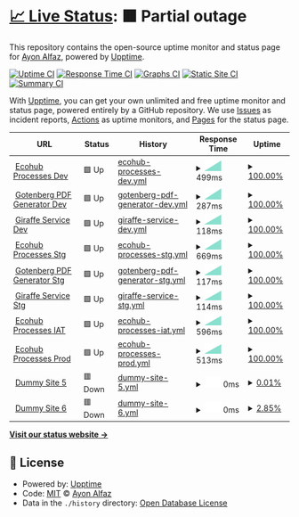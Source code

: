 # [📈 Live Status](https://clone47.github.io/ecohub-processes-uptime): <!--live status--> **🟧 Partial outage**

This repository contains the open-source uptime monitor and status page for [Ayon Alfaz](https://clone47.github.io/ecohub-processes-uptime), powered by [Upptime](https://github.com/upptime/upptime).

[![Uptime CI](https://github.com/clone47/ecohub-processes-uptime/workflows/Uptime%20CI/badge.svg)](https://github.com/clone47/ecohub-processes-uptime/actions?query=workflow%3A%22Uptime+CI%22)
[![Response Time CI](https://github.com/clone47/ecohub-processes-uptime/workflows/Response%20Time%20CI/badge.svg)](https://github.com/clone47/ecohub-processes-uptime/actions?query=workflow%3A%22Response+Time+CI%22)
[![Graphs CI](https://github.com/clone47/ecohub-processes-uptime/workflows/Graphs%20CI/badge.svg)](https://github.com/clone47/ecohub-processes-uptime/actions?query=workflow%3A%22Graphs+CI%22)
[![Static Site CI](https://github.com/clone47/ecohub-processes-uptime/workflows/Static%20Site%20CI/badge.svg)](https://github.com/clone47/ecohub-processes-uptime/actions?query=workflow%3A%22Static+Site+CI%22)
[![Summary CI](https://github.com/clone47/ecohub-processes-uptime/workflows/Summary%20CI/badge.svg)](https://github.com/clone47/ecohub-processes-uptime/actions?query=workflow%3A%22Summary+CI%22)

With [Upptime](https://upptime.js.org), you can get your own unlimited and free uptime monitor and status page, powered entirely by a GitHub repository. We use [Issues](https://github.com/clone47/ecohub-processes-uptime/issues) as incident reports, [Actions](https://github.com/clone47/ecohub-processes-uptime/actions) as uptime monitors, and [Pages](https://clone47.github.io/ecohub-processes-uptime) for the status page.

<!--start: status pages-->
<!-- This summary is generated by Upptime (https://github.com/upptime/upptime) -->
<!-- Do not edit this manually, your changes will be overwritten -->
<!-- prettier-ignore -->
| URL | Status | History | Response Time | Uptime |
| --- | ------ | ------- | ------------- | ------ |
| <img alt="" src="https://az-cdn.selise.biz/selisecdn/cdn/giraffe/EcoHub_Logo.svg" height="13"> [Ecohub Processes Dev](https://giraffe.seliselocal.com) | 🟩 Up | [ecohub-processes-dev.yml](https://github.com/clone47/ecohub-processes-uptime/commits/HEAD/history/ecohub-processes-dev.yml) | <details><summary><img alt="Response time graph" src="./graphs/ecohub-processes-dev/response-time-week.png" height="20"> 499ms</summary><br><a href="https://clone47.github.io/ecohub-processes-uptime/history/ecohub-processes-dev"><img alt="Response time 499" src="https://img.shields.io/endpoint?url=https%3A%2F%2Fraw.githubusercontent.com%2Fclone47%2Fecohub-processes-uptime%2FHEAD%2Fapi%2Fecohub-processes-dev%2Fresponse-time.json"></a><br><a href="https://clone47.github.io/ecohub-processes-uptime/history/ecohub-processes-dev"><img alt="24-hour response time 499" src="https://img.shields.io/endpoint?url=https%3A%2F%2Fraw.githubusercontent.com%2Fclone47%2Fecohub-processes-uptime%2FHEAD%2Fapi%2Fecohub-processes-dev%2Fresponse-time-day.json"></a><br><a href="https://clone47.github.io/ecohub-processes-uptime/history/ecohub-processes-dev"><img alt="7-day response time 499" src="https://img.shields.io/endpoint?url=https%3A%2F%2Fraw.githubusercontent.com%2Fclone47%2Fecohub-processes-uptime%2FHEAD%2Fapi%2Fecohub-processes-dev%2Fresponse-time-week.json"></a><br><a href="https://clone47.github.io/ecohub-processes-uptime/history/ecohub-processes-dev"><img alt="30-day response time 499" src="https://img.shields.io/endpoint?url=https%3A%2F%2Fraw.githubusercontent.com%2Fclone47%2Fecohub-processes-uptime%2FHEAD%2Fapi%2Fecohub-processes-dev%2Fresponse-time-month.json"></a><br><a href="https://clone47.github.io/ecohub-processes-uptime/history/ecohub-processes-dev"><img alt="1-year response time 499" src="https://img.shields.io/endpoint?url=https%3A%2F%2Fraw.githubusercontent.com%2Fclone47%2Fecohub-processes-uptime%2FHEAD%2Fapi%2Fecohub-processes-dev%2Fresponse-time-year.json"></a></details> | <details><summary><a href="https://clone47.github.io/ecohub-processes-uptime/history/ecohub-processes-dev">100.00%</a></summary><a href="https://clone47.github.io/ecohub-processes-uptime/history/ecohub-processes-dev"><img alt="All-time uptime 100.00%" src="https://img.shields.io/endpoint?url=https%3A%2F%2Fraw.githubusercontent.com%2Fclone47%2Fecohub-processes-uptime%2FHEAD%2Fapi%2Fecohub-processes-dev%2Fuptime.json"></a><br><a href="https://clone47.github.io/ecohub-processes-uptime/history/ecohub-processes-dev"><img alt="24-hour uptime 100.00%" src="https://img.shields.io/endpoint?url=https%3A%2F%2Fraw.githubusercontent.com%2Fclone47%2Fecohub-processes-uptime%2FHEAD%2Fapi%2Fecohub-processes-dev%2Fuptime-day.json"></a><br><a href="https://clone47.github.io/ecohub-processes-uptime/history/ecohub-processes-dev"><img alt="7-day uptime 100.00%" src="https://img.shields.io/endpoint?url=https%3A%2F%2Fraw.githubusercontent.com%2Fclone47%2Fecohub-processes-uptime%2FHEAD%2Fapi%2Fecohub-processes-dev%2Fuptime-week.json"></a><br><a href="https://clone47.github.io/ecohub-processes-uptime/history/ecohub-processes-dev"><img alt="30-day uptime 100.00%" src="https://img.shields.io/endpoint?url=https%3A%2F%2Fraw.githubusercontent.com%2Fclone47%2Fecohub-processes-uptime%2FHEAD%2Fapi%2Fecohub-processes-dev%2Fuptime-month.json"></a><br><a href="https://clone47.github.io/ecohub-processes-uptime/history/ecohub-processes-dev"><img alt="1-year uptime 100.00%" src="https://img.shields.io/endpoint?url=https%3A%2F%2Fraw.githubusercontent.com%2Fclone47%2Fecohub-processes-uptime%2FHEAD%2Fapi%2Fecohub-processes-dev%2Fuptime-year.json"></a></details>
| <img alt="" src="https://gotenberg.dev/img/logo.png" height="13"> [Gotenberg PDF Generator Dev](http://gutenberg.seliselocal.com/health) | 🟩 Up | [gotenberg-pdf-generator-dev.yml](https://github.com/clone47/ecohub-processes-uptime/commits/HEAD/history/gotenberg-pdf-generator-dev.yml) | <details><summary><img alt="Response time graph" src="./graphs/gotenberg-pdf-generator-dev/response-time-week.png" height="20"> 287ms</summary><br><a href="https://clone47.github.io/ecohub-processes-uptime/history/gotenberg-pdf-generator-dev"><img alt="Response time 287" src="https://img.shields.io/endpoint?url=https%3A%2F%2Fraw.githubusercontent.com%2Fclone47%2Fecohub-processes-uptime%2FHEAD%2Fapi%2Fgotenberg-pdf-generator-dev%2Fresponse-time.json"></a><br><a href="https://clone47.github.io/ecohub-processes-uptime/history/gotenberg-pdf-generator-dev"><img alt="24-hour response time 287" src="https://img.shields.io/endpoint?url=https%3A%2F%2Fraw.githubusercontent.com%2Fclone47%2Fecohub-processes-uptime%2FHEAD%2Fapi%2Fgotenberg-pdf-generator-dev%2Fresponse-time-day.json"></a><br><a href="https://clone47.github.io/ecohub-processes-uptime/history/gotenberg-pdf-generator-dev"><img alt="7-day response time 287" src="https://img.shields.io/endpoint?url=https%3A%2F%2Fraw.githubusercontent.com%2Fclone47%2Fecohub-processes-uptime%2FHEAD%2Fapi%2Fgotenberg-pdf-generator-dev%2Fresponse-time-week.json"></a><br><a href="https://clone47.github.io/ecohub-processes-uptime/history/gotenberg-pdf-generator-dev"><img alt="30-day response time 287" src="https://img.shields.io/endpoint?url=https%3A%2F%2Fraw.githubusercontent.com%2Fclone47%2Fecohub-processes-uptime%2FHEAD%2Fapi%2Fgotenberg-pdf-generator-dev%2Fresponse-time-month.json"></a><br><a href="https://clone47.github.io/ecohub-processes-uptime/history/gotenberg-pdf-generator-dev"><img alt="1-year response time 287" src="https://img.shields.io/endpoint?url=https%3A%2F%2Fraw.githubusercontent.com%2Fclone47%2Fecohub-processes-uptime%2FHEAD%2Fapi%2Fgotenberg-pdf-generator-dev%2Fresponse-time-year.json"></a></details> | <details><summary><a href="https://clone47.github.io/ecohub-processes-uptime/history/gotenberg-pdf-generator-dev">100.00%</a></summary><a href="https://clone47.github.io/ecohub-processes-uptime/history/gotenberg-pdf-generator-dev"><img alt="All-time uptime 100.00%" src="https://img.shields.io/endpoint?url=https%3A%2F%2Fraw.githubusercontent.com%2Fclone47%2Fecohub-processes-uptime%2FHEAD%2Fapi%2Fgotenberg-pdf-generator-dev%2Fuptime.json"></a><br><a href="https://clone47.github.io/ecohub-processes-uptime/history/gotenberg-pdf-generator-dev"><img alt="24-hour uptime 100.00%" src="https://img.shields.io/endpoint?url=https%3A%2F%2Fraw.githubusercontent.com%2Fclone47%2Fecohub-processes-uptime%2FHEAD%2Fapi%2Fgotenberg-pdf-generator-dev%2Fuptime-day.json"></a><br><a href="https://clone47.github.io/ecohub-processes-uptime/history/gotenberg-pdf-generator-dev"><img alt="7-day uptime 100.00%" src="https://img.shields.io/endpoint?url=https%3A%2F%2Fraw.githubusercontent.com%2Fclone47%2Fecohub-processes-uptime%2FHEAD%2Fapi%2Fgotenberg-pdf-generator-dev%2Fuptime-week.json"></a><br><a href="https://clone47.github.io/ecohub-processes-uptime/history/gotenberg-pdf-generator-dev"><img alt="30-day uptime 100.00%" src="https://img.shields.io/endpoint?url=https%3A%2F%2Fraw.githubusercontent.com%2Fclone47%2Fecohub-processes-uptime%2FHEAD%2Fapi%2Fgotenberg-pdf-generator-dev%2Fuptime-month.json"></a><br><a href="https://clone47.github.io/ecohub-processes-uptime/history/gotenberg-pdf-generator-dev"><img alt="1-year uptime 100.00%" src="https://img.shields.io/endpoint?url=https%3A%2F%2Fraw.githubusercontent.com%2Fclone47%2Fecohub-processes-uptime%2FHEAD%2Fapi%2Fgotenberg-pdf-generator-dev%2Fuptime-year.json"></a></details>
| <img alt="" src="https://images.selise.club/app_icon_xs_selise_8627edb2-513d-44e9-be8c-3de3461c3c05.png" height="13"> [Giraffe Service Dev](https://giraffe.seliselocal.com/api/business-giraffe/GiraffeService/management/ping) | 🟩 Up | [giraffe-service-dev.yml](https://github.com/clone47/ecohub-processes-uptime/commits/HEAD/history/giraffe-service-dev.yml) | <details><summary><img alt="Response time graph" src="./graphs/giraffe-service-dev/response-time-week.png" height="20"> 118ms</summary><br><a href="https://clone47.github.io/ecohub-processes-uptime/history/giraffe-service-dev"><img alt="Response time 118" src="https://img.shields.io/endpoint?url=https%3A%2F%2Fraw.githubusercontent.com%2Fclone47%2Fecohub-processes-uptime%2FHEAD%2Fapi%2Fgiraffe-service-dev%2Fresponse-time.json"></a><br><a href="https://clone47.github.io/ecohub-processes-uptime/history/giraffe-service-dev"><img alt="24-hour response time 118" src="https://img.shields.io/endpoint?url=https%3A%2F%2Fraw.githubusercontent.com%2Fclone47%2Fecohub-processes-uptime%2FHEAD%2Fapi%2Fgiraffe-service-dev%2Fresponse-time-day.json"></a><br><a href="https://clone47.github.io/ecohub-processes-uptime/history/giraffe-service-dev"><img alt="7-day response time 118" src="https://img.shields.io/endpoint?url=https%3A%2F%2Fraw.githubusercontent.com%2Fclone47%2Fecohub-processes-uptime%2FHEAD%2Fapi%2Fgiraffe-service-dev%2Fresponse-time-week.json"></a><br><a href="https://clone47.github.io/ecohub-processes-uptime/history/giraffe-service-dev"><img alt="30-day response time 118" src="https://img.shields.io/endpoint?url=https%3A%2F%2Fraw.githubusercontent.com%2Fclone47%2Fecohub-processes-uptime%2FHEAD%2Fapi%2Fgiraffe-service-dev%2Fresponse-time-month.json"></a><br><a href="https://clone47.github.io/ecohub-processes-uptime/history/giraffe-service-dev"><img alt="1-year response time 118" src="https://img.shields.io/endpoint?url=https%3A%2F%2Fraw.githubusercontent.com%2Fclone47%2Fecohub-processes-uptime%2FHEAD%2Fapi%2Fgiraffe-service-dev%2Fresponse-time-year.json"></a></details> | <details><summary><a href="https://clone47.github.io/ecohub-processes-uptime/history/giraffe-service-dev">100.00%</a></summary><a href="https://clone47.github.io/ecohub-processes-uptime/history/giraffe-service-dev"><img alt="All-time uptime 100.00%" src="https://img.shields.io/endpoint?url=https%3A%2F%2Fraw.githubusercontent.com%2Fclone47%2Fecohub-processes-uptime%2FHEAD%2Fapi%2Fgiraffe-service-dev%2Fuptime.json"></a><br><a href="https://clone47.github.io/ecohub-processes-uptime/history/giraffe-service-dev"><img alt="24-hour uptime 100.00%" src="https://img.shields.io/endpoint?url=https%3A%2F%2Fraw.githubusercontent.com%2Fclone47%2Fecohub-processes-uptime%2FHEAD%2Fapi%2Fgiraffe-service-dev%2Fuptime-day.json"></a><br><a href="https://clone47.github.io/ecohub-processes-uptime/history/giraffe-service-dev"><img alt="7-day uptime 100.00%" src="https://img.shields.io/endpoint?url=https%3A%2F%2Fraw.githubusercontent.com%2Fclone47%2Fecohub-processes-uptime%2FHEAD%2Fapi%2Fgiraffe-service-dev%2Fuptime-week.json"></a><br><a href="https://clone47.github.io/ecohub-processes-uptime/history/giraffe-service-dev"><img alt="30-day uptime 100.00%" src="https://img.shields.io/endpoint?url=https%3A%2F%2Fraw.githubusercontent.com%2Fclone47%2Fecohub-processes-uptime%2FHEAD%2Fapi%2Fgiraffe-service-dev%2Fuptime-month.json"></a><br><a href="https://clone47.github.io/ecohub-processes-uptime/history/giraffe-service-dev"><img alt="1-year uptime 100.00%" src="https://img.shields.io/endpoint?url=https%3A%2F%2Fraw.githubusercontent.com%2Fclone47%2Fecohub-processes-uptime%2FHEAD%2Fapi%2Fgiraffe-service-dev%2Fuptime-year.json"></a></details>
| <img alt="" src="https://az-cdn.selise.biz/selisecdn/cdn/giraffe/EcoHub_Logo.svg" height="13"> [Ecohub Processes Stg](https://stage-giraffe.selise.biz) | 🟩 Up | [ecohub-processes-stg.yml](https://github.com/clone47/ecohub-processes-uptime/commits/HEAD/history/ecohub-processes-stg.yml) | <details><summary><img alt="Response time graph" src="./graphs/ecohub-processes-stg/response-time-week.png" height="20"> 669ms</summary><br><a href="https://clone47.github.io/ecohub-processes-uptime/history/ecohub-processes-stg"><img alt="Response time 669" src="https://img.shields.io/endpoint?url=https%3A%2F%2Fraw.githubusercontent.com%2Fclone47%2Fecohub-processes-uptime%2FHEAD%2Fapi%2Fecohub-processes-stg%2Fresponse-time.json"></a><br><a href="https://clone47.github.io/ecohub-processes-uptime/history/ecohub-processes-stg"><img alt="24-hour response time 669" src="https://img.shields.io/endpoint?url=https%3A%2F%2Fraw.githubusercontent.com%2Fclone47%2Fecohub-processes-uptime%2FHEAD%2Fapi%2Fecohub-processes-stg%2Fresponse-time-day.json"></a><br><a href="https://clone47.github.io/ecohub-processes-uptime/history/ecohub-processes-stg"><img alt="7-day response time 669" src="https://img.shields.io/endpoint?url=https%3A%2F%2Fraw.githubusercontent.com%2Fclone47%2Fecohub-processes-uptime%2FHEAD%2Fapi%2Fecohub-processes-stg%2Fresponse-time-week.json"></a><br><a href="https://clone47.github.io/ecohub-processes-uptime/history/ecohub-processes-stg"><img alt="30-day response time 669" src="https://img.shields.io/endpoint?url=https%3A%2F%2Fraw.githubusercontent.com%2Fclone47%2Fecohub-processes-uptime%2FHEAD%2Fapi%2Fecohub-processes-stg%2Fresponse-time-month.json"></a><br><a href="https://clone47.github.io/ecohub-processes-uptime/history/ecohub-processes-stg"><img alt="1-year response time 669" src="https://img.shields.io/endpoint?url=https%3A%2F%2Fraw.githubusercontent.com%2Fclone47%2Fecohub-processes-uptime%2FHEAD%2Fapi%2Fecohub-processes-stg%2Fresponse-time-year.json"></a></details> | <details><summary><a href="https://clone47.github.io/ecohub-processes-uptime/history/ecohub-processes-stg">100.00%</a></summary><a href="https://clone47.github.io/ecohub-processes-uptime/history/ecohub-processes-stg"><img alt="All-time uptime 100.00%" src="https://img.shields.io/endpoint?url=https%3A%2F%2Fraw.githubusercontent.com%2Fclone47%2Fecohub-processes-uptime%2FHEAD%2Fapi%2Fecohub-processes-stg%2Fuptime.json"></a><br><a href="https://clone47.github.io/ecohub-processes-uptime/history/ecohub-processes-stg"><img alt="24-hour uptime 100.00%" src="https://img.shields.io/endpoint?url=https%3A%2F%2Fraw.githubusercontent.com%2Fclone47%2Fecohub-processes-uptime%2FHEAD%2Fapi%2Fecohub-processes-stg%2Fuptime-day.json"></a><br><a href="https://clone47.github.io/ecohub-processes-uptime/history/ecohub-processes-stg"><img alt="7-day uptime 100.00%" src="https://img.shields.io/endpoint?url=https%3A%2F%2Fraw.githubusercontent.com%2Fclone47%2Fecohub-processes-uptime%2FHEAD%2Fapi%2Fecohub-processes-stg%2Fuptime-week.json"></a><br><a href="https://clone47.github.io/ecohub-processes-uptime/history/ecohub-processes-stg"><img alt="30-day uptime 100.00%" src="https://img.shields.io/endpoint?url=https%3A%2F%2Fraw.githubusercontent.com%2Fclone47%2Fecohub-processes-uptime%2FHEAD%2Fapi%2Fecohub-processes-stg%2Fuptime-month.json"></a><br><a href="https://clone47.github.io/ecohub-processes-uptime/history/ecohub-processes-stg"><img alt="1-year uptime 100.00%" src="https://img.shields.io/endpoint?url=https%3A%2F%2Fraw.githubusercontent.com%2Fclone47%2Fecohub-processes-uptime%2FHEAD%2Fapi%2Fecohub-processes-stg%2Fuptime-year.json"></a></details>
| <img alt="" src="https://gotenberg.dev/img/logo.png" height="13"> [Gotenberg PDF Generator Stg](http://gutenberg.seliselocal.com/health) | 🟩 Up | [gotenberg-pdf-generator-stg.yml](https://github.com/clone47/ecohub-processes-uptime/commits/HEAD/history/gotenberg-pdf-generator-stg.yml) | <details><summary><img alt="Response time graph" src="./graphs/gotenberg-pdf-generator-stg/response-time-week.png" height="20"> 117ms</summary><br><a href="https://clone47.github.io/ecohub-processes-uptime/history/gotenberg-pdf-generator-stg"><img alt="Response time 117" src="https://img.shields.io/endpoint?url=https%3A%2F%2Fraw.githubusercontent.com%2Fclone47%2Fecohub-processes-uptime%2FHEAD%2Fapi%2Fgotenberg-pdf-generator-stg%2Fresponse-time.json"></a><br><a href="https://clone47.github.io/ecohub-processes-uptime/history/gotenberg-pdf-generator-stg"><img alt="24-hour response time 117" src="https://img.shields.io/endpoint?url=https%3A%2F%2Fraw.githubusercontent.com%2Fclone47%2Fecohub-processes-uptime%2FHEAD%2Fapi%2Fgotenberg-pdf-generator-stg%2Fresponse-time-day.json"></a><br><a href="https://clone47.github.io/ecohub-processes-uptime/history/gotenberg-pdf-generator-stg"><img alt="7-day response time 117" src="https://img.shields.io/endpoint?url=https%3A%2F%2Fraw.githubusercontent.com%2Fclone47%2Fecohub-processes-uptime%2FHEAD%2Fapi%2Fgotenberg-pdf-generator-stg%2Fresponse-time-week.json"></a><br><a href="https://clone47.github.io/ecohub-processes-uptime/history/gotenberg-pdf-generator-stg"><img alt="30-day response time 117" src="https://img.shields.io/endpoint?url=https%3A%2F%2Fraw.githubusercontent.com%2Fclone47%2Fecohub-processes-uptime%2FHEAD%2Fapi%2Fgotenberg-pdf-generator-stg%2Fresponse-time-month.json"></a><br><a href="https://clone47.github.io/ecohub-processes-uptime/history/gotenberg-pdf-generator-stg"><img alt="1-year response time 117" src="https://img.shields.io/endpoint?url=https%3A%2F%2Fraw.githubusercontent.com%2Fclone47%2Fecohub-processes-uptime%2FHEAD%2Fapi%2Fgotenberg-pdf-generator-stg%2Fresponse-time-year.json"></a></details> | <details><summary><a href="https://clone47.github.io/ecohub-processes-uptime/history/gotenberg-pdf-generator-stg">100.00%</a></summary><a href="https://clone47.github.io/ecohub-processes-uptime/history/gotenberg-pdf-generator-stg"><img alt="All-time uptime 100.00%" src="https://img.shields.io/endpoint?url=https%3A%2F%2Fraw.githubusercontent.com%2Fclone47%2Fecohub-processes-uptime%2FHEAD%2Fapi%2Fgotenberg-pdf-generator-stg%2Fuptime.json"></a><br><a href="https://clone47.github.io/ecohub-processes-uptime/history/gotenberg-pdf-generator-stg"><img alt="24-hour uptime 100.00%" src="https://img.shields.io/endpoint?url=https%3A%2F%2Fraw.githubusercontent.com%2Fclone47%2Fecohub-processes-uptime%2FHEAD%2Fapi%2Fgotenberg-pdf-generator-stg%2Fuptime-day.json"></a><br><a href="https://clone47.github.io/ecohub-processes-uptime/history/gotenberg-pdf-generator-stg"><img alt="7-day uptime 100.00%" src="https://img.shields.io/endpoint?url=https%3A%2F%2Fraw.githubusercontent.com%2Fclone47%2Fecohub-processes-uptime%2FHEAD%2Fapi%2Fgotenberg-pdf-generator-stg%2Fuptime-week.json"></a><br><a href="https://clone47.github.io/ecohub-processes-uptime/history/gotenberg-pdf-generator-stg"><img alt="30-day uptime 100.00%" src="https://img.shields.io/endpoint?url=https%3A%2F%2Fraw.githubusercontent.com%2Fclone47%2Fecohub-processes-uptime%2FHEAD%2Fapi%2Fgotenberg-pdf-generator-stg%2Fuptime-month.json"></a><br><a href="https://clone47.github.io/ecohub-processes-uptime/history/gotenberg-pdf-generator-stg"><img alt="1-year uptime 100.00%" src="https://img.shields.io/endpoint?url=https%3A%2F%2Fraw.githubusercontent.com%2Fclone47%2Fecohub-processes-uptime%2FHEAD%2Fapi%2Fgotenberg-pdf-generator-stg%2Fuptime-year.json"></a></details>
| <img alt="" src="https://images.selise.club/app_icon_xs_selise_8627edb2-513d-44e9-be8c-3de3461c3c05.png" height="13"> [Giraffe Service Stg](https://stage-giraffe.selise.biz/api/business-giraffe/GiraffeService/management/ping) | 🟩 Up | [giraffe-service-stg.yml](https://github.com/clone47/ecohub-processes-uptime/commits/HEAD/history/giraffe-service-stg.yml) | <details><summary><img alt="Response time graph" src="./graphs/giraffe-service-stg/response-time-week.png" height="20"> 114ms</summary><br><a href="https://clone47.github.io/ecohub-processes-uptime/history/giraffe-service-stg"><img alt="Response time 114" src="https://img.shields.io/endpoint?url=https%3A%2F%2Fraw.githubusercontent.com%2Fclone47%2Fecohub-processes-uptime%2FHEAD%2Fapi%2Fgiraffe-service-stg%2Fresponse-time.json"></a><br><a href="https://clone47.github.io/ecohub-processes-uptime/history/giraffe-service-stg"><img alt="24-hour response time 114" src="https://img.shields.io/endpoint?url=https%3A%2F%2Fraw.githubusercontent.com%2Fclone47%2Fecohub-processes-uptime%2FHEAD%2Fapi%2Fgiraffe-service-stg%2Fresponse-time-day.json"></a><br><a href="https://clone47.github.io/ecohub-processes-uptime/history/giraffe-service-stg"><img alt="7-day response time 114" src="https://img.shields.io/endpoint?url=https%3A%2F%2Fraw.githubusercontent.com%2Fclone47%2Fecohub-processes-uptime%2FHEAD%2Fapi%2Fgiraffe-service-stg%2Fresponse-time-week.json"></a><br><a href="https://clone47.github.io/ecohub-processes-uptime/history/giraffe-service-stg"><img alt="30-day response time 114" src="https://img.shields.io/endpoint?url=https%3A%2F%2Fraw.githubusercontent.com%2Fclone47%2Fecohub-processes-uptime%2FHEAD%2Fapi%2Fgiraffe-service-stg%2Fresponse-time-month.json"></a><br><a href="https://clone47.github.io/ecohub-processes-uptime/history/giraffe-service-stg"><img alt="1-year response time 114" src="https://img.shields.io/endpoint?url=https%3A%2F%2Fraw.githubusercontent.com%2Fclone47%2Fecohub-processes-uptime%2FHEAD%2Fapi%2Fgiraffe-service-stg%2Fresponse-time-year.json"></a></details> | <details><summary><a href="https://clone47.github.io/ecohub-processes-uptime/history/giraffe-service-stg">100.00%</a></summary><a href="https://clone47.github.io/ecohub-processes-uptime/history/giraffe-service-stg"><img alt="All-time uptime 100.00%" src="https://img.shields.io/endpoint?url=https%3A%2F%2Fraw.githubusercontent.com%2Fclone47%2Fecohub-processes-uptime%2FHEAD%2Fapi%2Fgiraffe-service-stg%2Fuptime.json"></a><br><a href="https://clone47.github.io/ecohub-processes-uptime/history/giraffe-service-stg"><img alt="24-hour uptime 100.00%" src="https://img.shields.io/endpoint?url=https%3A%2F%2Fraw.githubusercontent.com%2Fclone47%2Fecohub-processes-uptime%2FHEAD%2Fapi%2Fgiraffe-service-stg%2Fuptime-day.json"></a><br><a href="https://clone47.github.io/ecohub-processes-uptime/history/giraffe-service-stg"><img alt="7-day uptime 100.00%" src="https://img.shields.io/endpoint?url=https%3A%2F%2Fraw.githubusercontent.com%2Fclone47%2Fecohub-processes-uptime%2FHEAD%2Fapi%2Fgiraffe-service-stg%2Fuptime-week.json"></a><br><a href="https://clone47.github.io/ecohub-processes-uptime/history/giraffe-service-stg"><img alt="30-day uptime 100.00%" src="https://img.shields.io/endpoint?url=https%3A%2F%2Fraw.githubusercontent.com%2Fclone47%2Fecohub-processes-uptime%2FHEAD%2Fapi%2Fgiraffe-service-stg%2Fuptime-month.json"></a><br><a href="https://clone47.github.io/ecohub-processes-uptime/history/giraffe-service-stg"><img alt="1-year uptime 100.00%" src="https://img.shields.io/endpoint?url=https%3A%2F%2Fraw.githubusercontent.com%2Fclone47%2Fecohub-processes-uptime%2FHEAD%2Fapi%2Fgiraffe-service-stg%2Fuptime-year.json"></a></details>
| <img alt="" src="https://az-cdn.selise.biz/selisecdn/cdn/giraffe/EcoHub_Logo.svg" height="13"> [Ecohub Processes IAT](https://processes.test-myecohub.ch) | 🟩 Up | [ecohub-processes-iat.yml](https://github.com/clone47/ecohub-processes-uptime/commits/HEAD/history/ecohub-processes-iat.yml) | <details><summary><img alt="Response time graph" src="./graphs/ecohub-processes-iat/response-time-week.png" height="20"> 596ms</summary><br><a href="https://clone47.github.io/ecohub-processes-uptime/history/ecohub-processes-iat"><img alt="Response time 596" src="https://img.shields.io/endpoint?url=https%3A%2F%2Fraw.githubusercontent.com%2Fclone47%2Fecohub-processes-uptime%2FHEAD%2Fapi%2Fecohub-processes-iat%2Fresponse-time.json"></a><br><a href="https://clone47.github.io/ecohub-processes-uptime/history/ecohub-processes-iat"><img alt="24-hour response time 596" src="https://img.shields.io/endpoint?url=https%3A%2F%2Fraw.githubusercontent.com%2Fclone47%2Fecohub-processes-uptime%2FHEAD%2Fapi%2Fecohub-processes-iat%2Fresponse-time-day.json"></a><br><a href="https://clone47.github.io/ecohub-processes-uptime/history/ecohub-processes-iat"><img alt="7-day response time 596" src="https://img.shields.io/endpoint?url=https%3A%2F%2Fraw.githubusercontent.com%2Fclone47%2Fecohub-processes-uptime%2FHEAD%2Fapi%2Fecohub-processes-iat%2Fresponse-time-week.json"></a><br><a href="https://clone47.github.io/ecohub-processes-uptime/history/ecohub-processes-iat"><img alt="30-day response time 596" src="https://img.shields.io/endpoint?url=https%3A%2F%2Fraw.githubusercontent.com%2Fclone47%2Fecohub-processes-uptime%2FHEAD%2Fapi%2Fecohub-processes-iat%2Fresponse-time-month.json"></a><br><a href="https://clone47.github.io/ecohub-processes-uptime/history/ecohub-processes-iat"><img alt="1-year response time 596" src="https://img.shields.io/endpoint?url=https%3A%2F%2Fraw.githubusercontent.com%2Fclone47%2Fecohub-processes-uptime%2FHEAD%2Fapi%2Fecohub-processes-iat%2Fresponse-time-year.json"></a></details> | <details><summary><a href="https://clone47.github.io/ecohub-processes-uptime/history/ecohub-processes-iat">100.00%</a></summary><a href="https://clone47.github.io/ecohub-processes-uptime/history/ecohub-processes-iat"><img alt="All-time uptime 100.00%" src="https://img.shields.io/endpoint?url=https%3A%2F%2Fraw.githubusercontent.com%2Fclone47%2Fecohub-processes-uptime%2FHEAD%2Fapi%2Fecohub-processes-iat%2Fuptime.json"></a><br><a href="https://clone47.github.io/ecohub-processes-uptime/history/ecohub-processes-iat"><img alt="24-hour uptime 100.00%" src="https://img.shields.io/endpoint?url=https%3A%2F%2Fraw.githubusercontent.com%2Fclone47%2Fecohub-processes-uptime%2FHEAD%2Fapi%2Fecohub-processes-iat%2Fuptime-day.json"></a><br><a href="https://clone47.github.io/ecohub-processes-uptime/history/ecohub-processes-iat"><img alt="7-day uptime 100.00%" src="https://img.shields.io/endpoint?url=https%3A%2F%2Fraw.githubusercontent.com%2Fclone47%2Fecohub-processes-uptime%2FHEAD%2Fapi%2Fecohub-processes-iat%2Fuptime-week.json"></a><br><a href="https://clone47.github.io/ecohub-processes-uptime/history/ecohub-processes-iat"><img alt="30-day uptime 100.00%" src="https://img.shields.io/endpoint?url=https%3A%2F%2Fraw.githubusercontent.com%2Fclone47%2Fecohub-processes-uptime%2FHEAD%2Fapi%2Fecohub-processes-iat%2Fuptime-month.json"></a><br><a href="https://clone47.github.io/ecohub-processes-uptime/history/ecohub-processes-iat"><img alt="1-year uptime 100.00%" src="https://img.shields.io/endpoint?url=https%3A%2F%2Fraw.githubusercontent.com%2Fclone47%2Fecohub-processes-uptime%2FHEAD%2Fapi%2Fecohub-processes-iat%2Fuptime-year.json"></a></details>
| <img alt="" src="https://az-cdn.selise.biz/selisecdn/cdn/giraffe/EcoHub_Logo.svg" height="13"> [Ecohub Processes Prod](https://processes.myecohub.ch) | 🟩 Up | [ecohub-processes-prod.yml](https://github.com/clone47/ecohub-processes-uptime/commits/HEAD/history/ecohub-processes-prod.yml) | <details><summary><img alt="Response time graph" src="./graphs/ecohub-processes-prod/response-time-week.png" height="20"> 513ms</summary><br><a href="https://clone47.github.io/ecohub-processes-uptime/history/ecohub-processes-prod"><img alt="Response time 513" src="https://img.shields.io/endpoint?url=https%3A%2F%2Fraw.githubusercontent.com%2Fclone47%2Fecohub-processes-uptime%2FHEAD%2Fapi%2Fecohub-processes-prod%2Fresponse-time.json"></a><br><a href="https://clone47.github.io/ecohub-processes-uptime/history/ecohub-processes-prod"><img alt="24-hour response time 513" src="https://img.shields.io/endpoint?url=https%3A%2F%2Fraw.githubusercontent.com%2Fclone47%2Fecohub-processes-uptime%2FHEAD%2Fapi%2Fecohub-processes-prod%2Fresponse-time-day.json"></a><br><a href="https://clone47.github.io/ecohub-processes-uptime/history/ecohub-processes-prod"><img alt="7-day response time 513" src="https://img.shields.io/endpoint?url=https%3A%2F%2Fraw.githubusercontent.com%2Fclone47%2Fecohub-processes-uptime%2FHEAD%2Fapi%2Fecohub-processes-prod%2Fresponse-time-week.json"></a><br><a href="https://clone47.github.io/ecohub-processes-uptime/history/ecohub-processes-prod"><img alt="30-day response time 513" src="https://img.shields.io/endpoint?url=https%3A%2F%2Fraw.githubusercontent.com%2Fclone47%2Fecohub-processes-uptime%2FHEAD%2Fapi%2Fecohub-processes-prod%2Fresponse-time-month.json"></a><br><a href="https://clone47.github.io/ecohub-processes-uptime/history/ecohub-processes-prod"><img alt="1-year response time 513" src="https://img.shields.io/endpoint?url=https%3A%2F%2Fraw.githubusercontent.com%2Fclone47%2Fecohub-processes-uptime%2FHEAD%2Fapi%2Fecohub-processes-prod%2Fresponse-time-year.json"></a></details> | <details><summary><a href="https://clone47.github.io/ecohub-processes-uptime/history/ecohub-processes-prod">100.00%</a></summary><a href="https://clone47.github.io/ecohub-processes-uptime/history/ecohub-processes-prod"><img alt="All-time uptime 100.00%" src="https://img.shields.io/endpoint?url=https%3A%2F%2Fraw.githubusercontent.com%2Fclone47%2Fecohub-processes-uptime%2FHEAD%2Fapi%2Fecohub-processes-prod%2Fuptime.json"></a><br><a href="https://clone47.github.io/ecohub-processes-uptime/history/ecohub-processes-prod"><img alt="24-hour uptime 100.00%" src="https://img.shields.io/endpoint?url=https%3A%2F%2Fraw.githubusercontent.com%2Fclone47%2Fecohub-processes-uptime%2FHEAD%2Fapi%2Fecohub-processes-prod%2Fuptime-day.json"></a><br><a href="https://clone47.github.io/ecohub-processes-uptime/history/ecohub-processes-prod"><img alt="7-day uptime 100.00%" src="https://img.shields.io/endpoint?url=https%3A%2F%2Fraw.githubusercontent.com%2Fclone47%2Fecohub-processes-uptime%2FHEAD%2Fapi%2Fecohub-processes-prod%2Fuptime-week.json"></a><br><a href="https://clone47.github.io/ecohub-processes-uptime/history/ecohub-processes-prod"><img alt="30-day uptime 100.00%" src="https://img.shields.io/endpoint?url=https%3A%2F%2Fraw.githubusercontent.com%2Fclone47%2Fecohub-processes-uptime%2FHEAD%2Fapi%2Fecohub-processes-prod%2Fuptime-month.json"></a><br><a href="https://clone47.github.io/ecohub-processes-uptime/history/ecohub-processes-prod"><img alt="1-year uptime 100.00%" src="https://img.shields.io/endpoint?url=https%3A%2F%2Fraw.githubusercontent.com%2Fclone47%2Fecohub-processes-uptime%2FHEAD%2Fapi%2Fecohub-processes-prod%2Fuptime-year.json"></a></details>
| <img alt="" src="https://icons.duckduckgo.com/ip3/thissitedoesnotexist.koj.co.ico" height="13"> [Dummy Site 5](https://thissitedoesnotexist.koj.co) | 🟥 Down | [dummy-site-5.yml](https://github.com/clone47/ecohub-processes-uptime/commits/HEAD/history/dummy-site-5.yml) | <details><summary><img alt="Response time graph" src="./graphs/dummy-site-5/response-time-week.png" height="20"> 0ms</summary><br><a href="https://clone47.github.io/ecohub-processes-uptime/history/dummy-site-5"><img alt="Response time 0" src="https://img.shields.io/endpoint?url=https%3A%2F%2Fraw.githubusercontent.com%2Fclone47%2Fecohub-processes-uptime%2FHEAD%2Fapi%2Fdummy-site-5%2Fresponse-time.json"></a><br><a href="https://clone47.github.io/ecohub-processes-uptime/history/dummy-site-5"><img alt="24-hour response time 0" src="https://img.shields.io/endpoint?url=https%3A%2F%2Fraw.githubusercontent.com%2Fclone47%2Fecohub-processes-uptime%2FHEAD%2Fapi%2Fdummy-site-5%2Fresponse-time-day.json"></a><br><a href="https://clone47.github.io/ecohub-processes-uptime/history/dummy-site-5"><img alt="7-day response time 0" src="https://img.shields.io/endpoint?url=https%3A%2F%2Fraw.githubusercontent.com%2Fclone47%2Fecohub-processes-uptime%2FHEAD%2Fapi%2Fdummy-site-5%2Fresponse-time-week.json"></a><br><a href="https://clone47.github.io/ecohub-processes-uptime/history/dummy-site-5"><img alt="30-day response time 0" src="https://img.shields.io/endpoint?url=https%3A%2F%2Fraw.githubusercontent.com%2Fclone47%2Fecohub-processes-uptime%2FHEAD%2Fapi%2Fdummy-site-5%2Fresponse-time-month.json"></a><br><a href="https://clone47.github.io/ecohub-processes-uptime/history/dummy-site-5"><img alt="1-year response time 0" src="https://img.shields.io/endpoint?url=https%3A%2F%2Fraw.githubusercontent.com%2Fclone47%2Fecohub-processes-uptime%2FHEAD%2Fapi%2Fdummy-site-5%2Fresponse-time-year.json"></a></details> | <details><summary><a href="https://clone47.github.io/ecohub-processes-uptime/history/dummy-site-5">0.01%</a></summary><a href="https://clone47.github.io/ecohub-processes-uptime/history/dummy-site-5"><img alt="All-time uptime 0.01%" src="https://img.shields.io/endpoint?url=https%3A%2F%2Fraw.githubusercontent.com%2Fclone47%2Fecohub-processes-uptime%2FHEAD%2Fapi%2Fdummy-site-5%2Fuptime.json"></a><br><a href="https://clone47.github.io/ecohub-processes-uptime/history/dummy-site-5"><img alt="24-hour uptime 0.01%" src="https://img.shields.io/endpoint?url=https%3A%2F%2Fraw.githubusercontent.com%2Fclone47%2Fecohub-processes-uptime%2FHEAD%2Fapi%2Fdummy-site-5%2Fuptime-day.json"></a><br><a href="https://clone47.github.io/ecohub-processes-uptime/history/dummy-site-5"><img alt="7-day uptime 0.01%" src="https://img.shields.io/endpoint?url=https%3A%2F%2Fraw.githubusercontent.com%2Fclone47%2Fecohub-processes-uptime%2FHEAD%2Fapi%2Fdummy-site-5%2Fuptime-week.json"></a><br><a href="https://clone47.github.io/ecohub-processes-uptime/history/dummy-site-5"><img alt="30-day uptime 0.01%" src="https://img.shields.io/endpoint?url=https%3A%2F%2Fraw.githubusercontent.com%2Fclone47%2Fecohub-processes-uptime%2FHEAD%2Fapi%2Fdummy-site-5%2Fuptime-month.json"></a><br><a href="https://clone47.github.io/ecohub-processes-uptime/history/dummy-site-5"><img alt="1-year uptime 0.01%" src="https://img.shields.io/endpoint?url=https%3A%2F%2Fraw.githubusercontent.com%2Fclone47%2Fecohub-processes-uptime%2FHEAD%2Fapi%2Fdummy-site-5%2Fuptime-year.json"></a></details>
| <img alt="" src="https://icons.duckduckgo.com/ip3/thissitedoesnotexist.koj.co.ico" height="13"> [Dummy Site 6](https://thissitedoesnotexist.koj.co) | 🟥 Down | [dummy-site-6.yml](https://github.com/clone47/ecohub-processes-uptime/commits/HEAD/history/dummy-site-6.yml) | <details><summary><img alt="Response time graph" src="./graphs/dummy-site-6/response-time-week.png" height="20"> 0ms</summary><br><a href="https://clone47.github.io/ecohub-processes-uptime/history/dummy-site-6"><img alt="Response time 0" src="https://img.shields.io/endpoint?url=https%3A%2F%2Fraw.githubusercontent.com%2Fclone47%2Fecohub-processes-uptime%2FHEAD%2Fapi%2Fdummy-site-6%2Fresponse-time.json"></a><br><a href="https://clone47.github.io/ecohub-processes-uptime/history/dummy-site-6"><img alt="24-hour response time 0" src="https://img.shields.io/endpoint?url=https%3A%2F%2Fraw.githubusercontent.com%2Fclone47%2Fecohub-processes-uptime%2FHEAD%2Fapi%2Fdummy-site-6%2Fresponse-time-day.json"></a><br><a href="https://clone47.github.io/ecohub-processes-uptime/history/dummy-site-6"><img alt="7-day response time 0" src="https://img.shields.io/endpoint?url=https%3A%2F%2Fraw.githubusercontent.com%2Fclone47%2Fecohub-processes-uptime%2FHEAD%2Fapi%2Fdummy-site-6%2Fresponse-time-week.json"></a><br><a href="https://clone47.github.io/ecohub-processes-uptime/history/dummy-site-6"><img alt="30-day response time 0" src="https://img.shields.io/endpoint?url=https%3A%2F%2Fraw.githubusercontent.com%2Fclone47%2Fecohub-processes-uptime%2FHEAD%2Fapi%2Fdummy-site-6%2Fresponse-time-month.json"></a><br><a href="https://clone47.github.io/ecohub-processes-uptime/history/dummy-site-6"><img alt="1-year response time 0" src="https://img.shields.io/endpoint?url=https%3A%2F%2Fraw.githubusercontent.com%2Fclone47%2Fecohub-processes-uptime%2FHEAD%2Fapi%2Fdummy-site-6%2Fresponse-time-year.json"></a></details> | <details><summary><a href="https://clone47.github.io/ecohub-processes-uptime/history/dummy-site-6">2.85%</a></summary><a href="https://clone47.github.io/ecohub-processes-uptime/history/dummy-site-6"><img alt="All-time uptime 2.85%" src="https://img.shields.io/endpoint?url=https%3A%2F%2Fraw.githubusercontent.com%2Fclone47%2Fecohub-processes-uptime%2FHEAD%2Fapi%2Fdummy-site-6%2Fuptime.json"></a><br><a href="https://clone47.github.io/ecohub-processes-uptime/history/dummy-site-6"><img alt="24-hour uptime 2.85%" src="https://img.shields.io/endpoint?url=https%3A%2F%2Fraw.githubusercontent.com%2Fclone47%2Fecohub-processes-uptime%2FHEAD%2Fapi%2Fdummy-site-6%2Fuptime-day.json"></a><br><a href="https://clone47.github.io/ecohub-processes-uptime/history/dummy-site-6"><img alt="7-day uptime 2.85%" src="https://img.shields.io/endpoint?url=https%3A%2F%2Fraw.githubusercontent.com%2Fclone47%2Fecohub-processes-uptime%2FHEAD%2Fapi%2Fdummy-site-6%2Fuptime-week.json"></a><br><a href="https://clone47.github.io/ecohub-processes-uptime/history/dummy-site-6"><img alt="30-day uptime 2.85%" src="https://img.shields.io/endpoint?url=https%3A%2F%2Fraw.githubusercontent.com%2Fclone47%2Fecohub-processes-uptime%2FHEAD%2Fapi%2Fdummy-site-6%2Fuptime-month.json"></a><br><a href="https://clone47.github.io/ecohub-processes-uptime/history/dummy-site-6"><img alt="1-year uptime 2.85%" src="https://img.shields.io/endpoint?url=https%3A%2F%2Fraw.githubusercontent.com%2Fclone47%2Fecohub-processes-uptime%2FHEAD%2Fapi%2Fdummy-site-6%2Fuptime-year.json"></a></details>

<!--end: status pages-->

[**Visit our status website →**](https://clone47.github.io/ecohub-processes-uptime)

## 📄 License

- Powered by: [Upptime](https://github.com/upptime/upptime)
- Code: [MIT](./LICENSE) © [Ayon Alfaz](https://clone47.github.io/ecohub-processes-uptime)
- Data in the `./history` directory: [Open Database License](https://opendatacommons.org/licenses/odbl/1-0/)
